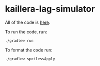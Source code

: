 # kaillera-lag-simulator


All of the code is [here](src/main/java/com/hopskipnfall).

To run the code, run:

```sh
./gradlew run
```

To format the code run:

```sh
./gradlew spotlessApply
```
